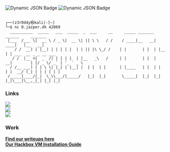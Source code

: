 ![Dynamic JSON Badge](https://img.shields.io/badge/dynamic/json?url=https%3A%2F%2Fctftime.org%2Fapi%2Fv1%2Fteams%2F223161%2F&query=%24.rating.2023.country_place&style=for-the-badge&label=Rang%20i%20Danmark&color=red)
![Dynamic JSON Badge](https://img.shields.io/badge/dynamic/json?url=https%3A%2F%2Fctftime.org%2Fapi%2Fv1%2Fteams%2F223161%2F&query=%24.rating.2023.rating_place&style=for-the-badge&label=Rang%20i%20Verden&color=red)

```console

┌──(z3r0d4y㉿kali)-[~]
└─$ nc 0.jazper.dk 42069
  __________  _____   ___  _____  _  ___     __     _____ _______ ______     _______                   
 |___  /___ \|  __ \ / _ \|  __ \| || \ \   / /    / ____|__   __|  ____|   |__   __|                  
    / /  __) | |__) | | | | |  | | || |\ \_/ /    | |       | |  | |__         | | ___  __ _ _ __ ___  
   / /  |__ <|  _  /| | | | |  | |__   _\   /     | |       | |  |  __|        | |/ _ \/ _` | '_ ` _ \ 
  / /__ ___) | | \ \| |_| | |__| |  | |  | |      | |____   | |  | |           | |  __/ (_| | | | | | |
 /_____|____/|_|  \_\\___/|_____/   |_|  |_|       \_____|  |_|  |_|           |_|\___|\__,_|_| |_| |_|

```

### Links

<a href="https://www.linkedin.com/company/z3r0d4y-team">
<img src="https://img.shields.io/badge/LinkedIn-0A66C2.svg?style=for-the-badge&logo=LinkedIn&logoColor=white">
</a>

<br>

<a href="https://discord.gg/ra2VpyYRcu">
<img src="https://img.shields.io/badge/Discord-5865F2.svg?style=for-the-badge&logo=Discord&logoColor=white">
</a>

<br>

<a href="https://ctftime.org/team/223161">
<img src="https://img.shields.io/badge/CTFTime-E3000B.svg?style=for-the-badge">
</a>

### Work
[**Find our writeups here**](https://github.com/Z3R0D4Y-Team/Writeups)  
[**Our Hackbox VM Installation Guide**](https://github.com/Z3R0D4Y-Team/Hackbox-Installation)  

